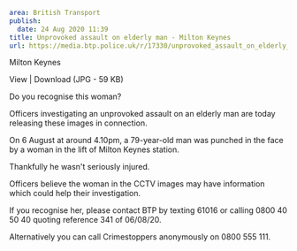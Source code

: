 ```yaml
area: British Transport
publish:
  date: 24 Aug 2020 11:39
title: Unprovoked assault on elderly man - Milton Keynes
url: https://media.btp.police.uk/r/17330/unprovoked_assault_on_elderly_man_-_milton_keynes_
```

Milton Keynes

View | Download (JPG - 59 KB)

Do you recognise this woman?

Officers investigating an unprovoked assault on an elderly man are today releasing these images in connection.

On 6 August at around 4.10pm, a 79-year-old man was punched in the face by a woman in the lift of Milton Keynes station.

Thankfully he wasn't seriously injured.

Officers believe the woman in the CCTV images may have information which could help their investigation.

If you recognise her, please contact BTP by texting 61016 or calling 0800 40 50 40 quoting reference 341 of 06/08/20.

Alternatively you can call Crimestoppers anonymously on 0800 555 111.
